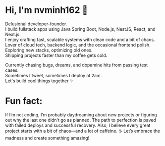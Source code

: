 # Hi, I'm nvminh162 👋

Delusional developer-founder.  
I build fullstack apps using Java Spring Boot, Node.js, NestJS, React, and Next.js.  
I enjoy crafting fast, scalable systems with clean code and a bit of chaos.  
Lover of cloud tech, backend logic, and the occasional frontend polish.  
Exploring new stacks, optimizing old ones.  
Shipping projects faster than my coffee gets cold.  

Currently chasing bugs, dreams, and dopamine hits from passing test cases.  
Sometimes I tweet, sometimes I deploy at 2am.  
Let's build cool things together ✨  

# Fun fact:

If I’m not coding, I’m probably daydreaming about new projects or figuring out why the last one didn't go as planned. The path to perfection is paved with failed deploys and successful recovery.
Also, I believe every great project starts with a bit of chaos—and a lot of caffeine. ☕ Let’s embrace the madness and create something amazing!